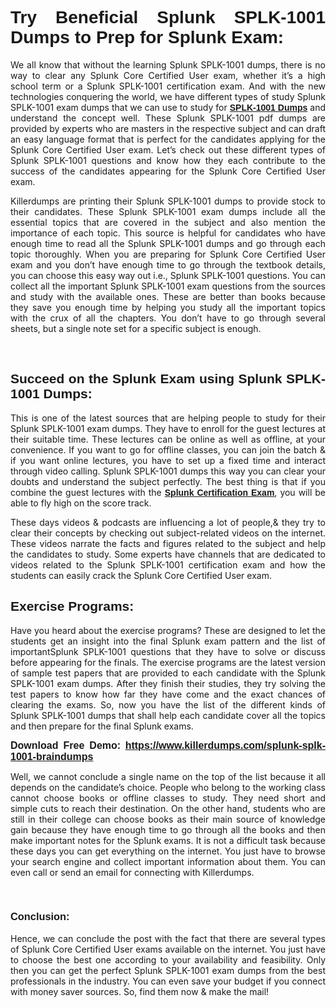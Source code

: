  

<h1 style="text-align: justify;"><span style="font-family:Verdana,Geneva,sans-serif;"><strong>Try Beneficial Splunk SPLK-1001 Dumps to Prep for Splunk Exam:</strong></span></h1>

<p style="text-align: justify;">We all know that without the learning Splunk SPLK-1001 dumps, there is no way to clear any Splunk Core Certified User exam, whether it’s a high school term or a Splunk SPLK-1001 certification exam. And with the new technologies conquering the world, we have different types of study Splunk SPLK-1001 exam dumps that we can use to study for <span style="font-family:Verdana,Geneva,sans-serif;"><a href="https://www.killerdumps.com/splunk-splk-1001-braindumps" target="_self"><strong>SPLK-1001 Dumps</strong></a></span> and understand the concept well. These Splunk SPLK-1001 pdf dumps are provided by experts who are masters in the respective subject and can draft an easy language format that is perfect for the candidates applying for the Splunk Core Certified User exam. Let’s check out these different types of Splunk SPLK-1001 questions and know how they each contribute to the success of the candidates appearing for the Splunk Core Certified User exam.</p>

<p style="text-align: justify;">Killerdumps are printing their Splunk SPLK-1001 dumps to provide stock to their candidates. These Splunk SPLK-1001 exam dumps include all the essential topics that are covered in the subject and also mention the importance of each topic. This source is helpful for candidates who have enough time to read all the Splunk SPLK-1001 dumps and go through each topic thoroughly. When you are preparing for Splunk Core Certified User exam and you don’t have enough time to go through the textbook details, you can choose this easy way out i.e., Splunk SPLK-1001 questions. You can collect all the important Splunk SPLK-1001 exam questions from the sources and study with the available ones. These are better than books because they save you enough time by helping you study all the important topics with the crux of all the chapters. You don’t have to go through several sheets, but a single note set for a specific subject is enough.</p>

<p style="text-align: justify;"> </p>

<h2 style="text-align: justify;"><span style="font-family:Verdana,Geneva,sans-serif;"><strong>Succeed on the Splunk Exam using Splunk SPLK-1001<strong> </strong>Dumps:</strong></span></h2>

<p style="text-align: justify;">This is one of the latest sources that are helping people to study for their Splunk SPLK-1001 exam dumps. They have to enroll for the guest lectures at their suitable time. These lectures can be online as well as offline, at your convenience. If you want to go for offline classes, you can join the batch & if you want online lectures, you have to set up a fixed time and interact through video calling. Splunk SPLK-1001 dumps this way you can clear your doubts and understand the subject perfectly. The best thing is that if you combine the guest lectures with the <span style="font-family:Verdana,Geneva,sans-serif;"><a href="https://www.killerdumps.com/splunk-core-certified-user-braindumps" target="_self"><strong>Splunk Certification Exam</strong></a></span>, you will be able to fly high on the score track.</p>

<p style="text-align: justify;">These days videos & podcasts are influencing a lot of people,& they try to clear their concepts by checking out subject-related videos on the internet. These videos narrate the facts and figures related to the subject and help the candidates to study. Some experts have channels that are dedicated to videos related to the Splunk SPLK-1001 certification exam and how the students can easily crack the Splunk Core Certified User exam.</p>

<h2 style="text-align: justify;"><strong><span style="font-family:Verdana,Geneva,sans-serif;">Exercise Programs: </span></strong></h2>

<p style="text-align: justify;">Have you heard about the exercise programs? These are designed to let the students get an insight into the final Splunk exam pattern and the list of importantSplunk SPLK-1001 questions that they have to solve or discuss before appearing for the finals. The exercise programs are the latest version of sample test papers that are provided to each candidate with the Splunk SPLK-1001 exam dumps. After they finish their studies, they try solving the test papers to know how far they have come and the exact chances of clearing the exams. So, now you have the list of the different kinds of Splunk SPLK-1001 dumps that shall help each candidate cover all the topics and then prepare for the final Splunk exams.</p>

<p style="text-align: justify;"><span style="font-family:Verdana,Geneva,sans-serif;"><strong><span style="font-size:16px;">Download Free Demo:</span> <span style="font-size:16px;"><a href="https://www.killerdumps.com/splunk-splk-1001-braindumps" target="_self">https://www.killerdumps.com/splunk-splk-1001-braindumps</a></span></strong></span></p>

<p style="text-align: justify;">Well, we cannot conclude a single name on the top of the list because it all depends on the candidate’s choice. People who belong to the working class cannot choose books or offline classes to study. They need short and simple cuts to reach their destination. On the other hand, students who are still in their college can choose books as their main source of knowledge gain because they have enough time to go through all the books and then make important notes for the Splunk exams. It is not a difficult task because these days you can get everything on the internet. You just have to browse your search engine and collect important information about them. You can even call or send an email for connecting with Killerdumps.</p>

<p style="text-align: justify;"> </p>

<h3 style="text-align: justify;"><span style="font-family:Verdana,Geneva,sans-serif;"><strong>Conclusion:</strong></span></h3>

<p style="text-align: justify;">Hence, we can conclude the post with the fact that there are several types of Splunk Core Certified User exams available on the internet. You just have to choose the best one according to your availability and feasibility. Only then you can get the perfect Splunk SPLK-1001 exam dumps from the best professionals in the industry. You can even save your budget if you connect with money saver sources. So, find them now & make the mail!</p>
